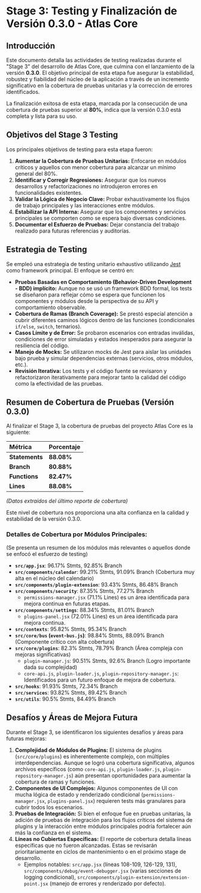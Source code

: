 # Stage 3: Testing y Finalización de Versión 0.3.0 - Atlas Core

## Introducción

Este documento detalla las actividades de testing realizadas durante el "Stage 3" del desarrollo de Atlas Core, que culmina con el lanzamiento de la versión **0.3.0**. El objetivo principal de esta etapa fue asegurar la estabilidad, robustez y fiabilidad del núcleo de la aplicación a través de un incremento significativo en la cobertura de pruebas unitarias y la corrección de errores identificados.

La finalización exitosa de esta etapa, marcada por la consecución de una cobertura de pruebas superior al **80%**, indica que la versión 0.3.0 está completa y lista para su uso.

## Objetivos del Stage 3 Testing

Los principales objetivos de testing para esta etapa fueron:

1.  **Aumentar la Cobertura de Pruebas Unitarias:** Enfocarse en módulos críticos y aquellos con menor cobertura para alcanzar un mínimo general del 80%.
2.  **Identificar y Corregir Regresiones:** Asegurar que los nuevos desarrollos y refactorizaciones no introdujeron errores en funcionalidades existentes.
3.  **Validar la Lógica de Negocio Clave:** Probar exhaustivamente los flujos de trabajo principales y las interacciones entre módulos.
4.  **Estabilizar la API Interna:** Asegurar que los componentes y servicios principales se comporten como se espera bajo diversas condiciones.
5.  **Documentar el Esfuerzo de Pruebas:** Dejar constancia del trabajo realizado para futuras referencias y auditorías.

## Estrategia de Testing

Se empleó una estrategia de testing unitario exhaustivo utilizando [Jest](https://jestjs.io/) como framework principal. El enfoque se centró en:

*   **Pruebas Basadas en Comportamiento (Behavior-Driven Development - BDD) implícito:** Aunque no se usó un framework BDD formal, los tests se diseñaron para reflejar cómo se espera que funcionen los componentes y módulos desde la perspectiva de su API y comportamiento observable.
*   **Cobertura de Ramas (Branch Coverage):** Se prestó especial atención a cubrir diferentes caminos lógicos dentro de las funciones (condicionales `if/else`, `switch`, ternarios).
*   **Casos Límite y de Error:** Se probaron escenarios con entradas inválidas, condiciones de error simuladas y estados inesperados para asegurar la resiliencia del código.
*   **Manejo de Mocks:** Se utilizaron mocks de Jest para aislar las unidades bajo prueba y simular dependencias externas (servicios, otros módulos, etc.).
*   **Revisión Iterativa:** Los tests y el código fuente se revisaron y refactorizaron iterativamente para mejorar tanto la calidad del código como la efectividad de las pruebas.

## Resumen de Cobertura de Pruebas (Versión 0.3.0)

Al finalizar el Stage 3, la cobertura de pruebas del proyecto Atlas Core es la siguiente:

| Métrica         | Porcentaje |
| :-------------- | :--------- |
| **Statements**  | **88.08%** |
| **Branch**      | **80.88%** |
| **Functions**   | **82.47%** |
| **Lines**       | **88.08%** |

*(Datos extraídos del último reporte de cobertura)*

Este nivel de cobertura nos proporciona una alta confianza en la calidad y estabilidad de la versión 0.3.0.

### Detalles de Cobertura por Módulos Principales:

(Se presenta un resumen de los módulos más relevantes o aquellos donde se enfocó el esfuerzo de testing)

*   **`src/app.jsx`**: 96.17% Stmts, 92.85% Branch
*   **`src/components/calendar`**: 99.21% Stmts, 91.09% Branch (Cobertura muy alta en el núcleo del calendario)
*   **`src/components/plugin-extension`**: 93.43% Stmts, 86.48% Branch
*   **`src/components/security`**: 87.35% Stmts, 77.27% Branch
    *   `permissions-manager.jsx` (71.1% Lines) es un área identificada para mejora continua en futuras etapas.
*   **`src/components/settings`**: 88.34% Stmts, 81.01% Branch
    *   `plugins-panel.jsx` (72.01% Lines) es un área identificada para mejora continua.
*   **`src/contexts`**: 95.82% Stmts, 95.34% Branch
*   **`src/core/bus` (`event-bus.js`)**: 98.84% Stmts, 88.09% Branch (Componente crítico con alta cobertura)
*   **`src/core/plugins`**: 82.3% Stmts, 78.79% Branch (Área compleja con mejoras significativas)
    *   `plugin-manager.js`: 90.51% Stmts, 92.6% Branch (Logro importante dada su complejidad)
    *   `core-api.js`, `plugin-loader.js`, `plugin-repository-manager.js`: Identificados para un futuro enfoque de mejora de cobertura.
*   **`src/hooks`**: 91.93% Stmts, 72.34% Branch
*   **`src/services`**: 93.82% Stmts, 89.42% Branch
*   **`src/utils`**: 90.5% Stmts, 84.49% Branch

## Desafíos y Áreas de Mejora Futura

Durante el Stage 3, se identificaron los siguientes desafíos y áreas para futuras mejoras:

1.  **Complejidad de Módulos de Plugins:** El sistema de plugins (`src/core/plugins`) es inherentemente complejo, con múltiples interdependencias. Aunque se logró una cobertura significativa, algunos archivos específicos (como `core-api.js`, `plugin-loader.js`, `plugin-repository-manager.js`) aún presentan oportunidades para aumentar la cobertura de ramas y funciones.
2.  **Componentes de UI Complejos:** Algunos componentes de UI con mucha lógica de estado y renderizado condicional (`permissions-manager.jsx`, `plugins-panel.jsx`) requieren tests más granulares para cubrir todos los escenarios.
3.  **Pruebas de Integración:** Si bien el enfoque fue en pruebas unitarias, la adición de pruebas de integración para los flujos críticos del sistema de plugins y la interacción entre módulos principales podría fortalecer aún más la confianza en el sistema.
4.  **Líneas no Cubiertas Específicas:** El reporte de cobertura detalla líneas específicas que no fueron alcanzadas. Estas se revisarán prioritariamente en ciclos de mantenimiento o en el próximo stage de desarrollo.
    *   Ejemplos notables: `src/app.jsx` (líneas 108-109, 126-129, 131), `src/components/debug/event-debugger.jsx` (varias secciones de logging condicional), `src/components/plugin-extension/extension-point.jsx` (manejo de errores y renderizado por defecto).
